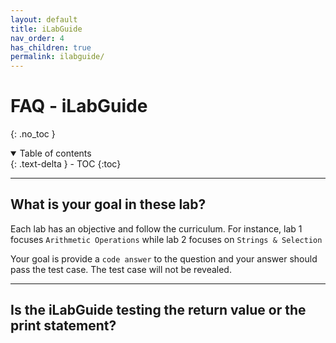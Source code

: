 ```yaml
---
layout: default
title: iLabGuide
nav_order: 4
has_children: true
permalink: ilabguide/
---
```


# FAQ - iLabGuide
{: .no_toc }

<details open markdown="block">
  <summary>
    Table of contents
  </summary>
  {: .text-delta }
- TOC
{:toc}
</details>

---

## What is your goal in these lab? 

Each lab has an objective and follow the curriculum. For instance, lab 1 focuses `Arithmetic Operations` while lab 2 focuses on `Strings & Selection`

Your goal is provide a `code answer` to the question and your answer should pass the test case. The test case will not be revealed. 

---

## Is the iLabGuide testing the return value or the print statement? 